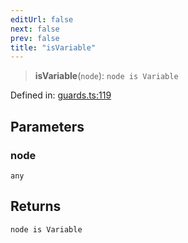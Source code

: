 ```yaml
---
editUrl: false
next: false
prev: false
title: "isVariable"
---
```


> **isVariable**(`node`): `node is Variable`

Defined in: [guards.ts:119](https://github.com/rcs-agents/rcs-lang/blob/68cb652ba691370490e2f22c44219c82067584e3/packages/ast/src/guards.ts#L119)

## Parameters

### node

`any`

## Returns

`node is Variable`
